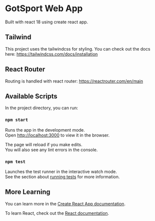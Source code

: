 # GotSport Web App

Built with react 18 using create react app. 

## Tailwind

This project uses the tailwindcss for styling. You can check out the docs here: https://tailwindcss.com/docs/installation

## React Router

Routing is handled with react router: https://reactrouter.com/en/main


## Available Scripts

In the project directory, you can run:

### `npm start`

Runs the app in the development mode.\
Open [http://localhost:3000](http://localhost:3000) to view it in the browser.

The page will reload if you make edits.\
You will also see any lint errors in the console.

### `npm test`

Launches the test runner in the interactive watch mode.\
See the section about [running tests](https://facebook.github.io/create-react-app/docs/running-tests) for more information.


## More Learning

You can learn more in the [Create React App documentation](https://facebook.github.io/create-react-app/docs/getting-started).

To learn React, check out the [React documentation](https://reactjs.org/).
